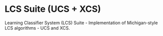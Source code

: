 # LCS Suite (UCS + XCS)
Learning Classifier System (LCS) Suite - Implementation of Michigan-style LCS algorithms - UCS and XCS.